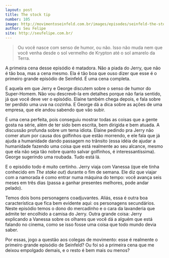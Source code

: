 ```yaml
---
layout: post
title: The stock tip
number: 105
image: http://movimentoseinfeld.com.br/images/episodes/seinfeld-the-stock-tip.jpg
author: Seu Felipe
site: http://seufelipe.com.br/
---
```


> Ou você nasce com senso de humor, ou não. Isso não muda nem que você venha desde o sol vermelho de Krypton até o sol amarelo da Terra.

A primeira cena desse episódio é matadora. Não a piada do Jerry, que não é tão boa, mas a cena mesmo. Ela é tão boa que ouso dizer que esse é o primeiro grande episódio de Seinfeld. É uma cena completa.

É aquela em que Jerry e George discutem sobre o senso de humor do Super-Homem. Não vou descrevê-la em detalhes porque não faria sentido, já que você deve ver o episódio. Elaine também chega depois, e fala sobre ter perdido uma uva na cozinha. E George dá a dica sobre as ações de uma empresa, que ele andou sabendo que vão subir.

É uma cena perfeita, pois conseguiu mostrar todas as coisas que a gente gosta na série, além de ter sido bem escrita, bem dirigida e bem atuada. A discussão profunda sobre um tema idiota. Elaine pedindo pra Jerry não comer atum por causa dos golfinhos que estão morrendo, e ele fala que já ajuda a humanidade dando passagem no trânsito (essa idéia de ajudar a humanidade fazendo uma coisa que está realmente ao seu alcance, mesmo que ela não seja tão nobre quanto salvar golfinhos, é interessantíssima). George sugerindo uma roubada. Tudo está lá.

E o episódio todo é muito certinho. Jerry viaja com Vanessa (que ele tinha conhecido em *The stake out*) durante o fim de semana. Ele diz que viajar com a namorada é como entrar numa máquina do tempo: você avança seis meses em três dias (passa a ganhar presentes melhores, pode andar pelado).

Temos dois bons personagens coadjuvantes. Aliás, essa é outra boa característica que fica bem evidente aqui: os personagens secundários. Neste episódio temos o dono do mercadinho e o cara da lavanderia que admite ter encolhido a camisa do Jerry. Outra grande coisa: Jerry explicando a Vanessa sobre os olhares que você dá a alguém que está falando no cinema, como se isso fosse uma coisa que todo mundo devia saber.

Por essas, jogo a questão aos colegas de movimento: esse é realmente o primeiro grande episódio de Seinfeld? Ou foi só a primeira cena que me deixou empolgado demais, e o resto é bem mais ou menos?